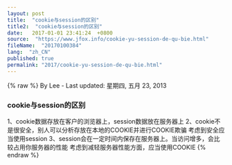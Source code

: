 ```yaml
---
layout: post
title:  "cookie与session的区别"
title2:  "cookie与session的区别"
date:   2017-01-01 23:41:24  +0800
source:  "https://www.jfox.info/cookie-yu-session-de-qu-bie.html"
fileName:  "20170100384"
lang:  "zh_CN"
published: true
permalink: "2017/cookie-yu-session-de-qu-bie.html"
---
```

{% raw %}
By Lee - Last updated: 星期四, 五月 23, 2013

### cookie与session的区别

1、cookie数据存放在客户的浏览器上，session数据放在服务器上
2、cookie不是很安全，别人可以分析存放在本地的COOKIE并进行COOKIE欺骗
考虑到安全应当使用session
3、session会在一定时间内保存在服务器上。当访问增多，会比较占用你服务器的性能
考虑到减轻服务器性能方面，应当使用COOKIE
{% endraw %}
